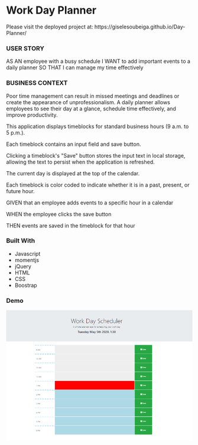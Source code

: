 
<h1>Work Day Planner</h1>
Please visit the deployed project at: https://giselesoubeiga.github.io/Day-Planner/




### USER STORY 
AS AN employee with a busy schedule I WANT to add important events to a daily planner SO THAT I can manage my time effectively

### BUSINESS CONTEXT
 Poor time management can result in missed meetings and deadlines or create the appearance of unprofessionalism. A daily planner allows employees to see their day at a glance, schedule time effectively, and improve productivity.



This application displays timeblocks for standard business hours (9 a.m. to 5 p.m.).

Each timeblock contains an input field and save button.

Clicking a timeblock's "Save" button stores the input text in local storage, allowing the text to persist when the application is refreshed.

The current day is displayed at the top of the calendar.

Each timeblock is color coded to indicate whether it is in a past, present, or future hour.

GIVEN that an employee adds events to a specific hour in a calendar

WHEN the employee clicks the save button

THEN events are saved in the timeblock for that hour

### Built With
- Javascript 
- momentjs
- jQuery
- HTML
- CSS
- Boostrap

### Demo

![alt text](assets/img/Workdayscheduler.PNG)


